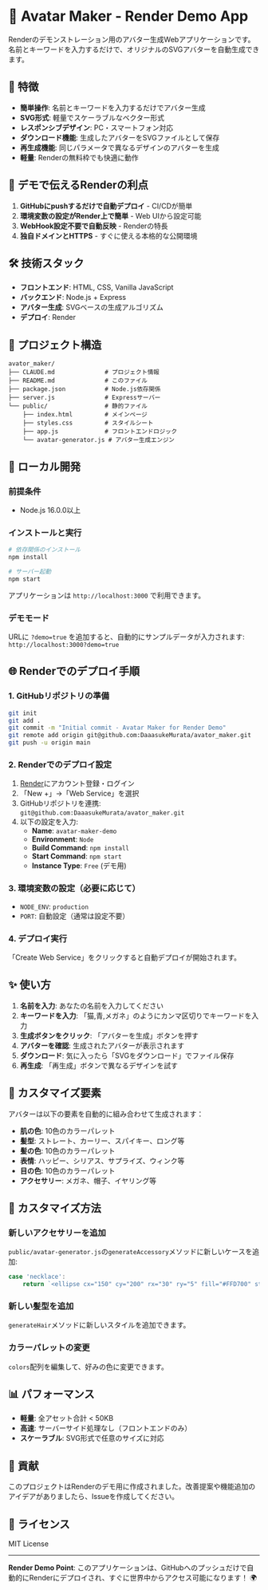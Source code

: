 # 🎨 Avatar Maker - Render Demo App

Renderのデモンストレーション用のアバター生成Webアプリケーションです。名前とキーワードを入力するだけで、オリジナルのSVGアバターを自動生成できます。

## 🚀 特徴

- **簡単操作**: 名前とキーワードを入力するだけでアバター生成
- **SVG形式**: 軽量でスケーラブルなベクター形式
- **レスポンシブデザイン**: PC・スマートフォン対応
- **ダウンロード機能**: 生成したアバターをSVGファイルとして保存
- **再生成機能**: 同じパラメータで異なるデザインのアバターを生成
- **軽量**: Renderの無料枠でも快適に動作

## 🎯 デモで伝えるRenderの利点

1. **GitHubにpushするだけで自動デプロイ** - CI/CDが簡単
2. **環境変数の設定がRender上で簡単** - Web UIから設定可能
3. **WebHook設定不要で自動反映** - Renderの特長
4. **独自ドメインとHTTPS** - すぐに使える本格的な公開環境

## 🛠 技術スタック

- **フロントエンド**: HTML, CSS, Vanilla JavaScript
- **バックエンド**: Node.js + Express
- **アバター生成**: SVGベースの生成アルゴリズム
- **デプロイ**: Render

## 📁 プロジェクト構造

```
avator_maker/
├── CLAUDE.md              # プロジェクト情報
├── README.md              # このファイル
├── package.json           # Node.js依存関係
├── server.js              # Expressサーバー
└── public/                # 静的ファイル
    ├── index.html         # メインページ
    ├── styles.css         # スタイルシート
    ├── app.js             # フロントエンドロジック
    └── avatar-generator.js # アバター生成エンジン
```

## 🚀 ローカル開発

### 前提条件
- Node.js 16.0.0以上

### インストールと実行

```bash
# 依存関係のインストール
npm install

# サーバー起動
npm start
```

アプリケーションは `http://localhost:3000` で利用できます。

### デモモード
URLに `?demo=true` を追加すると、自動的にサンプルデータが入力されます:
`http://localhost:3000?demo=true`

## 🌐 Renderでのデプロイ手順

### 1. GitHubリポジトリの準備
```bash
git init
git add .
git commit -m "Initial commit - Avatar Maker for Render Demo"
git remote add origin git@github.com:DaaasukeMurata/avator_maker.git
git push -u origin main
```

### 2. Renderでのデプロイ設定

1. [Render](https://render.com)にアカウント登録・ログイン
2. 「New +」→「Web Service」を選択
3. GitHubリポジトリを連携: `git@github.com:DaaasukeMurata/avator_maker.git`
4. 以下の設定を入力:
   - **Name**: `avatar-maker-demo`
   - **Environment**: `Node`
   - **Build Command**: `npm install`
   - **Start Command**: `npm start`
   - **Instance Type**: `Free` (デモ用)

### 3. 環境変数の設定（必要に応じて）
- `NODE_ENV`: `production`
- `PORT`: 自動設定（通常は設定不要）

### 4. デプロイ実行
「Create Web Service」をクリックすると自動デプロイが開始されます。

## ✨ 使い方

1. **名前を入力**: あなたの名前を入力してください
2. **キーワードを入力**: 「猫,青,メガネ」のようにカンマ区切りでキーワードを入力
3. **生成ボタンをクリック**: 「アバターを生成」ボタンを押す
4. **アバターを確認**: 生成されたアバターが表示されます
5. **ダウンロード**: 気に入ったら「SVGをダウンロード」でファイル保存
6. **再生成**: 「再生成」ボタンで異なるデザインを試す

## 🎨 カスタマイズ要素

アバターは以下の要素を自動的に組み合わせて生成されます：

- **肌の色**: 10色のカラーパレット
- **髪型**: ストレート、カーリー、スパイキー、ロング等
- **髪の色**: 10色のカラーパレット
- **表情**: ハッピー、シリアス、サプライズ、ウィンク等
- **目の色**: 10色のカラーパレット
- **アクセサリー**: メガネ、帽子、イヤリング等

## 🔧 カスタマイズ方法

### 新しいアクセサリーを追加
`public/avatar-generator.js`の`generateAccessory`メソッドに新しいケースを追加:

```javascript
case 'necklace':
    return `<ellipse cx="150" cy="200" rx="30" ry="5" fill="#FFD700" stroke="#333" stroke-width="2"/>`;
```

### 新しい髪型を追加
`generateHair`メソッドに新しいスタイルを追加できます。

### カラーパレットの変更
`colors`配列を編集して、好みの色に変更できます。

## 📊 パフォーマンス

- **軽量**: 全アセット合計 < 50KB
- **高速**: サーバーサイド処理なし（フロントエンドのみ）
- **スケーラブル**: SVG形式で任意のサイズに対応

## 🤝 貢献

このプロジェクトはRenderのデモ用に作成されました。改善提案や機能追加のアイデアがありましたら、Issueを作成してください。

## 📄 ライセンス

MIT License

---

**Render Demo Point**: このアプリケーションは、GitHubへのプッシュだけで自動的にRenderにデプロイされ、すぐに世界中からアクセス可能になります！ 🌍
